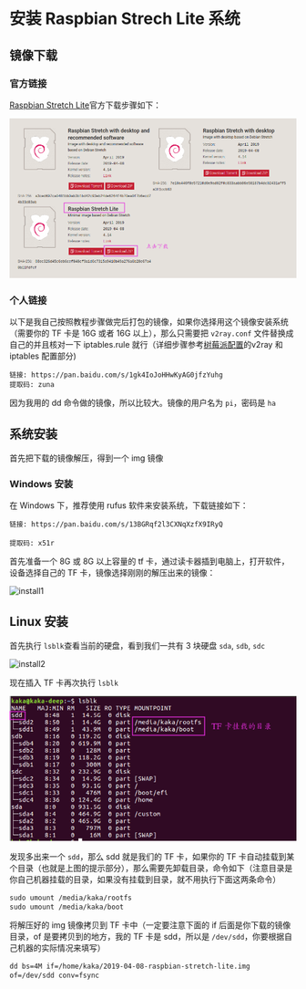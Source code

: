 # 安装 Raspbian Strech Lite 系统

## 镜像下载

### 官方链接

[Raspbian Stretch Lite](https://www.raspberrypi.org/downloads/raspbian/)官方下载步骤如下：

![0](./pic/raspberrypi/0.png)



### 个人链接

以下是我自己按照教程步骤做完后打包的镜像，如果你选择用这个镜像安装系统（需要你的 TF 卡是 16G 或者 16G 以上），那么只需要把 `v2ray.conf` 文件替换成自己的并且核对一下 iptables.rule 就行（详细步骤参考[树莓派配置](./README.md)的v2ray 和 iptables 配置部分)

```
链接: https://pan.baidu.com/s/1gk4IoJoHHwKyAG0jfzYuhg 
提取码: zuna
```

因为我用的 dd 命令做的镜像，所以比较大。镜像的用户名为 `pi`，密码是 `ha`

## 系统安装

首先把下载的镜像解压，得到一个 img 镜像



### Windows 安装

在 Windows 下，推荐使用 rufus 软件来安装系统，下载链接如下：

```
链接: https://pan.baidu.com/s/13BGRqf2l3CXNqXzfX9IRyQ 

提取码: x51r 
```

首先准备一个 8G 或 8G 以上容量的 tf 卡，通过读卡器插到电脑上，打开软件，设备选择自己的 TF 卡，镜像选择刚刚的解压出来的镜像：

![install1](/home/kaka/kaka/raspberry-pi-dns/pic/raspberrypi/install1.png)

## Linux 安装

首先执行 `lsblk`查看当前的硬盘，看到我们一共有 3 块硬盘 `sda`, `sdb`, `sdc`

![install2](/home/kaka/kaka/raspberry-pi-dns/pic/raspberrypi/install2.png)

现在插入 TF 卡再次执行 `lsblk`

![install3](./pic/raspberrypi/install3.png)

发现多出来一个 `sdd`，那么 sdd 就是我们的 TF 卡，如果你的 TF 卡自动挂载到某个目录（也就是上图的提示部分），那么需要先卸载目录，命令如下（注意目录是你自己机器挂载的目录，如果没有挂载到目录，就不用执行下面这两条命令）

```
sudo umount /media/kaka/rootfs
sudo umount /media/kaka/boot
```

将解压好的 img 镜像拷贝到 TF 卡中（一定要注意下面的 if 后面是你下载的镜像目录，of 是要拷贝到的地方，我的 TF 卡是 sdd，所以是 `/dev/sdd`，你要根据自己机器的实际情况来填写）

```
dd bs=4M if=/home/kaka/2019-04-08-raspbian-stretch-lite.img of=/dev/sdd conv=fsync
```

